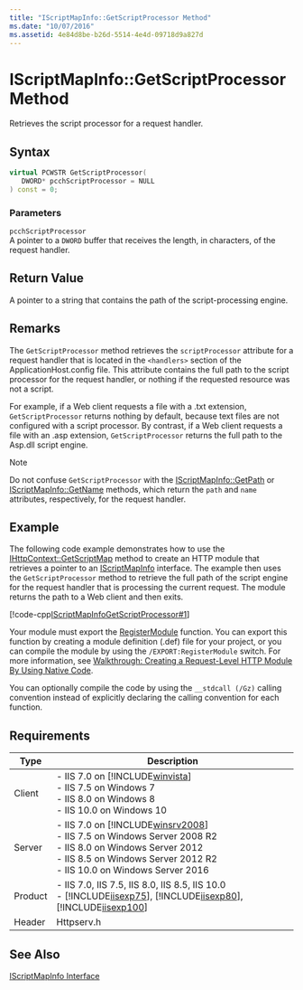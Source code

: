 ```yaml
---
title: "IScriptMapInfo::GetScriptProcessor Method"
ms.date: "10/07/2016"
ms.assetid: 4e84d8be-b26d-5514-4e4d-09718d9a827d
---
```

# IScriptMapInfo::GetScriptProcessor Method
Retrieves the script processor for a request handler.  
  
## Syntax  
  
```cpp  
virtual PCWSTR GetScriptProcessor(  
   DWORD* pcchScriptProcessor = NULL  
) const = 0;  
```  
  
### Parameters  
 `pcchScriptProcessor`  
 A pointer to a `DWORD` buffer that receives the length, in characters, of the request handler.  
  
## Return Value  
 A pointer to a string that contains the path of the script-processing engine.  
  
## Remarks  
 The `GetScriptProcessor` method retrieves the `scriptProcessor` attribute for a request handler that is located in the `<handlers>` section of the ApplicationHost.config file. This attribute contains the full path to the script processor for the request handler, or nothing if the requested resource was not a script.  
  
 For example, if a Web client requests a file with a .txt extension, `GetScriptProcessor` returns nothing by default, because text files are not configured with a script processor. By contrast, if a Web client requests a file with an .asp extension, `GetScriptProcessor` returns the full path to the Asp.dll script engine.  
  
> [!NOTE]
>  Do not confuse `GetScriptProcessor` with the [IScriptMapInfo::GetPath](../../web-development-reference/native-code-api-reference/iscriptmapinfo-getpath-method.md) or [IScriptMapInfo::GetName](../../web-development-reference/native-code-api-reference/iscriptmapinfo-getname-method.md) methods, which return the `path` and `name` attributes, respectively, for the request handler.  
  
## Example  
 The following code example demonstrates how to use the [IHttpContext::GetScriptMap](../../web-development-reference/native-code-api-reference/ihttpcontext-getscriptmap-method.md) method to create an HTTP module that retrieves a pointer to an [IScriptMapInfo](../../web-development-reference/native-code-api-reference/iscriptmapinfo-interface.md) interface. The example then uses the `GetScriptProcessor` method to retrieve the full path of the script engine for the request handler that is processing the current request. The module returns the path to a Web client and then exits.  
  
 [!code-cpp[IScriptMapInfoGetScriptProcessor#1](../../../samples/snippets/cpp/VS_Snippets_IIS/IIS7/IScriptMapInfoGetScriptProcessor/cpp/IScriptMapInfoGetScriptProcessor.cpp#1)]  
  
 Your module must export the [RegisterModule](../../web-development-reference/native-code-api-reference/pfn-registermodule-function.md) function. You can export this function by creating a module definition (.def) file for your project, or you can compile the module by using the `/EXPORT:RegisterModule` switch. For more information, see [Walkthrough: Creating a Request-Level HTTP Module By Using Native Code](../../web-development-reference/native-code-development-overview/walkthrough-creating-a-request-level-http-module-by-using-native-code.md).  
  
 You can optionally compile the code by using the `__stdcall (/Gz)` calling convention instead of explicitly declaring the calling convention for each function.  
  
## Requirements  
  
|Type|Description|  
|----------|-----------------|  
|Client|-   IIS 7.0 on [!INCLUDE[winvista](../../wmi-provider/includes/winvista-md.md)]<br />-   IIS 7.5 on Windows 7<br />-   IIS 8.0 on Windows 8<br />-   IIS 10.0 on Windows 10|  
|Server|-   IIS 7.0 on [!INCLUDE[winsrv2008](../../wmi-provider/includes/winsrv2008-md.md)]<br />-   IIS 7.5 on Windows Server 2008 R2<br />-   IIS 8.0 on Windows Server 2012<br />-   IIS 8.5 on Windows Server 2012 R2<br />-   IIS 10.0 on Windows Server 2016|  
|Product|-   IIS 7.0, IIS 7.5, IIS 8.0, IIS 8.5, IIS 10.0<br />-   [!INCLUDE[iisexp75](../../web-development-reference/native-code-api-reference/includes/iisexp75-md.md)], [!INCLUDE[iisexp80](../../web-development-reference/native-code-api-reference/includes/iisexp80-md.md)], [!INCLUDE[iisexp100](../../web-development-reference/native-code-api-reference/includes/iisexp100-md.md)]|  
|Header|Httpserv.h|  
  
## See Also  
 [IScriptMapInfo Interface](../../web-development-reference/native-code-api-reference/iscriptmapinfo-interface.md)
